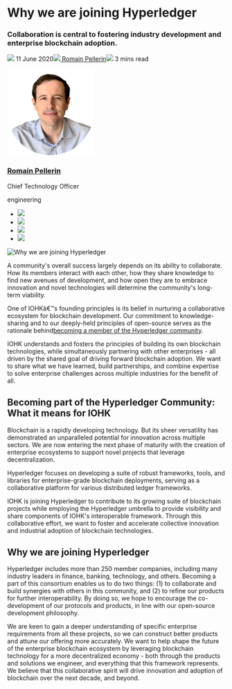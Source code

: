 # Why we are joining Hyperledger
### **Collaboration is central to fostering industry development and enterprise blockchain adoption.**
![](img/2020-06-11-why-we-are-joining-hyperledger.002.png) 11 June 2020![](img/2020-06-11-why-we-are-joining-hyperledger.002.png)[ Romain Pellerin](/en/blog/authors/romain-pellerin/page-1/)![](img/2020-06-11-why-we-are-joining-hyperledger.003.png) 3 mins read

![Romain Pellerin](img/2020-06-11-why-we-are-joining-hyperledger.004.png)[](/en/blog/authors/romain-pellerin/page-1/)
### [**Romain Pellerin**](/en/blog/authors/romain-pellerin/page-1/)
Chief Technology Officer

engineering

- ![](img/2020-06-11-why-we-are-joining-hyperledger.005.png)[](mailto:romain.pellerin@iohk.io "Email")
- ![](img/2020-06-11-why-we-are-joining-hyperledger.006.png)[](https://www.linkedin.com/in/romainpellerin/ "LinkedIn")
- ![](img/2020-06-11-why-we-are-joining-hyperledger.007.png)[](tmp///twitter.com/rom1_pellerin "Twitter")
- ![](img/2020-06-11-why-we-are-joining-hyperledger.008.png)[](https://github.com/romainPellerin "GitHub")

![Why we are joining Hyperledger](img/2020-06-11-why-we-are-joining-hyperledger.009.png)

A community's overall success largely depends on its ability to collaborate. How its members interact with each other, how they share knowledge to find new avenues of development, and how open they are to embrace innovation and novel technologies will determine the community's long-term viability.

One of IOHKâ€™s founding principles is its belief in nurturing a collaborative ecosystem for blockchain development. Our commitment to knowledge-sharing and to our deeply-held principles of open-source serves as the rationale behind[becoming a member of the Hyperledger community](https://www.hyperledger.org/announcements/2020/06/11/eight-new-members-join-hyperledger).

IOHK understands and fosters the principles of building its own blockchain technologies, while simultaneously partnering with other enterprises - all driven by the shared goal of driving forward blockchain adoption. We want to share what we have learned, build partnerships, and combine expertise to solve enterprise challenges across multiple industries for the benefit of all.
## **Becoming part of the Hyperledger Community: What it means for IOHK**
Blockchain is a rapidly developing technology. But its sheer versatility has demonstrated an unparalleled potential for innovation across multiple sectors. We are now entering the next phase of maturity with the creation of enterprise ecosystems to support novel projects that leverage decentralization.

Hyperledger focuses on developing a suite of robust frameworks, tools, and libraries for enterprise-grade blockchain deployments, serving as a collaborative platform for various distributed ledger frameworks.

IOHK is joining Hyperledger to contribute to its growing suite of blockchain projects while employing the Hyperledger umbrella to provide visibility and share components of IOHK's interoperable framework. Through this collaborative effort, we want to foster and accelerate collective innovation and industrial adoption of blockchain technologies.
## **Why we are joining Hyperledger**
Hyperledger includes more than 250 member companies, including many industry leaders in finance, banking, technology, and others. Becoming a part of this consortium enables us to do two things: (1) to collaborate and build synergies with others in this community, and (2) to refine our products for further interoperability. By doing so, we hope to encourage the co-development of our protocols and products, in line with our open-source development philosophy. 

We are keen to gain a deeper understanding of specific enterprise requirements from all these projects, so we can construct better products and attune our offering more accurately. We want to help shape the future of the enterprise blockchain ecosystem by leveraging blockchain technology for a more decentralized economy - both through the products and solutions we engineer, and everything that this framework represents. We believe that this collaborative spirit will drive innovation and adoption of blockchain over the next decade, and beyond.
